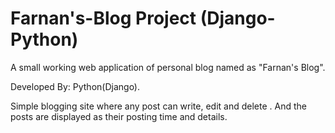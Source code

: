 # Farnan's-Blog Project (Django-Python)

 
 
 A small working web application of personal blog named as "Farnan's Blog".
 
 Developed By: Python(Django).
 
 Simple blogging site where any post can write, edit and delete . 
 And the posts are displayed as their posting time and details.
 
